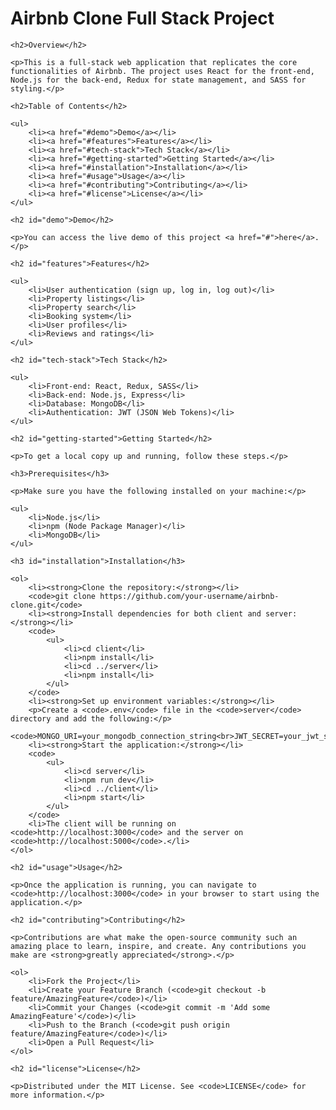 <!DOCTYPE html>
<html lang="en">
<head>
    <meta charset="UTF-8">
    <meta name="viewport" content="width=device-width, initial-scale=1.0">
    <title>Airbnb Clone Full Stack Project</title>
</head>
<body>
    <h1>Airbnb Clone Full Stack Project</h1>

    <h2>Overview</h2>

    <p>This is a full-stack web application that replicates the core functionalities of Airbnb. The project uses React for the front-end, Node.js for the back-end, Redux for state management, and SASS for styling.</p>

    <h2>Table of Contents</h2>

    <ul>
        <li><a href="#demo">Demo</a></li>
        <li><a href="#features">Features</a></li>
        <li><a href="#tech-stack">Tech Stack</a></li>
        <li><a href="#getting-started">Getting Started</a></li>
        <li><a href="#installation">Installation</a></li>
        <li><a href="#usage">Usage</a></li>
        <li><a href="#contributing">Contributing</a></li>
        <li><a href="#license">License</a></li>
    </ul>

    <h2 id="demo">Demo</h2>

    <p>You can access the live demo of this project <a href="#">here</a>.</p>

    <h2 id="features">Features</h2>

    <ul>
        <li>User authentication (sign up, log in, log out)</li>
        <li>Property listings</li>
        <li>Property search</li>
        <li>Booking system</li>
        <li>User profiles</li>
        <li>Reviews and ratings</li>
    </ul>

    <h2 id="tech-stack">Tech Stack</h2>

    <ul>
        <li>Front-end: React, Redux, SASS</li>
        <li>Back-end: Node.js, Express</li>
        <li>Database: MongoDB</li>
        <li>Authentication: JWT (JSON Web Tokens)</li>
    </ul>

    <h2 id="getting-started">Getting Started</h2>

    <p>To get a local copy up and running, follow these steps.</p>

    <h3>Prerequisites</h3>

    <p>Make sure you have the following installed on your machine:</p>

    <ul>
        <li>Node.js</li>
        <li>npm (Node Package Manager)</li>
        <li>MongoDB</li>
    </ul>

    <h3 id="installation">Installation</h3>

    <ol>
        <li><strong>Clone the repository:</strong></li>
        <code>git clone https://github.com/your-username/airbnb-clone.git</code>
        <li><strong>Install dependencies for both client and server:</strong></li>
        <code>
            <ul>
                <li>cd client</li>
                <li>npm install</li>
                <li>cd ../server</li>
                <li>npm install</li>
            </ul>
        </code>
        <li><strong>Set up environment variables:</strong></li>
        <p>Create a <code>.env</code> file in the <code>server</code> directory and add the following:</p>
        <code>MONGO_URI=your_mongodb_connection_string<br>JWT_SECRET=your_jwt_secret</code>
        <li><strong>Start the application:</strong></li>
        <code>
            <ul>
                <li>cd server</li>
                <li>npm run dev</li>
                <li>cd ../client</li>
                <li>npm start</li>
            </ul>
        </code>
        <li>The client will be running on <code>http://localhost:3000</code> and the server on <code>http://localhost:5000</code>.</li>
    </ol>

    <h2 id="usage">Usage</h2>

    <p>Once the application is running, you can navigate to <code>http://localhost:3000</code> in your browser to start using the application.</p>

    <h2 id="contributing">Contributing</h2>

    <p>Contributions are what make the open-source community such an amazing place to learn, inspire, and create. Any contributions you make are <strong>greatly appreciated</strong>.</p>

    <ol>
        <li>Fork the Project</li>
        <li>Create your Feature Branch (<code>git checkout -b feature/AmazingFeature</code>)</li>
        <li>Commit your Changes (<code>git commit -m 'Add some AmazingFeature'</code>)</li>
        <li>Push to the Branch (<code>git push origin feature/AmazingFeature</code>)</li>
        <li>Open a Pull Request</li>
    </ol>

    <h2 id="license">License</h2>

    <p>Distributed under the MIT License. See <code>LICENSE</code> for more information.</p>
</body>
</html>
